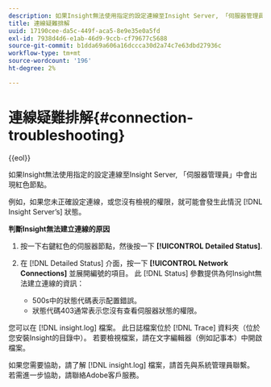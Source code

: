 ```yaml
---
description: 如果Insight無法使用指定的設定連線至Insight Server, 「伺服器管理員」中會出現紅色節點。
title: 連線疑難排解
uuid: 17190cee-da5c-449f-aca5-8e9e35e0a5fd
exl-id: 7938d4d6-e1ab-46d9-9ccb-cf79677c5688
source-git-commit: b1dda69a606a16dccca30d2a74c7e63dbd27936c
workflow-type: tm+mt
source-wordcount: '196'
ht-degree: 2%

---
```


# 連線疑難排解{#connection-troubleshooting}

{{eol}}

如果Insight無法使用指定的設定連線至Insight Server, 「伺服器管理員」中會出現紅色節點。

例如，如果您未正確設定連線，或您沒有檢視的權限，就可能會發生此情況 [!DNL Insight Server’s] 狀態。

**判斷Insight無法建立連線的原因**

1. 按一下右鍵紅色的伺服器節點，然後按一下 **[!UICONTROL Detailed Status]**.
1. 在 [!DNL Detailed Status] 介面，按一下 **[!UICONTROL Network Connections]** 並展開編號的項目。 此 [!DNL Status] 參數提供為何Insight無法建立連線的資訊：

   * 500s中的狀態代碼表示配置錯誤。
   * 狀態代碼403通常表示您沒有查看伺服器狀態的權限。

您可以在 [!DNL insight.log] 檔案。 此日誌檔案位於 [!DNL Trace] 資料夾（位於您安裝Insight的目錄中）。 若要檢視檔案，請在文字編輯器（例如記事本）中開啟檔案。

如果您需要協助，請了解 [!DNL insight.log] 檔案，請首先與系統管理員聯繫。 若需進一步協助，請聯絡Adobe客戶服務。
